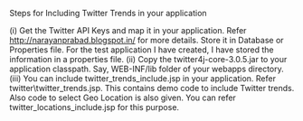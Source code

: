 Steps for Including Twitter Trends in your application

(i) Get the Twitter API Keys and map it in your application. Refer http://narayanprabad.blogspot.in/ for more details. Store it in Database or Properties file. For the test application I have created, I have stored the information in a properties file.
(ii) Copy the twitter4j-core-3.0.5.jar to your application classpath. Say, WEB-INF/lib folder of your webapps directory.
(iii) You can include twitter_trends_include.jsp in your application. Refer twitter\twitter_trends.jsp. This contains demo code to include Twitter trends. Also code to select Geo Location is also given. You can refer twitter_locations_include.jsp for this purpose.

